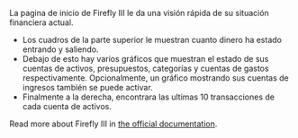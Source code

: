 La pagina de inicio de Firefly III le da una visión rápida de su situación financiera actual.

* Los cuadros de la parte superior le muestran cuanto dinero ha estado entrando y saliendo.
* Debajo de esto hay varios gráficos que muestran el estado de sus cuentas de activos, presupuestos, categorías y cuentas de gastos respectivamente. Opcionalmente, un gráfico mostrando sus cuentas de ingresos también se puede activar.
* Finalmente a la derecha, encontrara las ultimas 10 transacciones de cada cuenta de activos.

Read more about Firefly III in [the official documentation](https://docs.firefly-iii.org/).